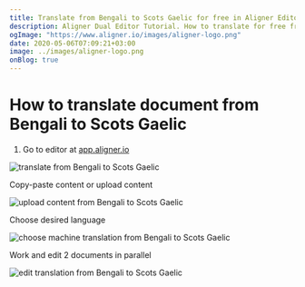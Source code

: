 ```yaml
---
title: Translate from Bengali to Scots Gaelic for free in Aligner Editor
description: Aligner Dual Editor Tutorial. How to translate for free from Bengali to Scots Gaelic. Aligner is multilingual document management platform. 
ogImage: "https://www.aligner.io/images/aligner-logo.png"
date: 2020-05-06T07:09:21+03:00
image: ../images/aligner-logo.png
onBlog: true
---
```


# How to translate document from Bengali to Scots Gaelic

1. Go to editor at [app.aligner.io](https://app.aligner.io "Aligner App web page")

![translate from Bengali to Scots Gaelic](../aligner-blank-editor.png "translate from Bengali to Scots Gaelic")

Copy-paste content or upload content

![upload content from Bengali to Scots Gaelic](../aligner-uploaded-document.png "upload content from Bengali to Scots Gaelic")

Choose desired language

![choose machine translation from Bengali to Scots Gaelic](../aligner-language-dropdown.png "choose machine translation from Bengali to Scots Gaelic")

Work and edit 2 documents in parallel

![edit translation from Bengali to Scots Gaelic](../aligner-double-sitded-editor.png "edit translation from Bengali to Scots Gaelic")

